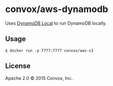 # convox/aws-dynamodb

Uses [DynamoDB Local](http://docs.aws.amazon.com/amazondynamodb/latest/developerguide/Tools.DynamoDBLocal.html) to run DynamoDB locally.

## Usage

    $ docker run -p 7777:7777 convox/aws-s3

## License

Apache 2.0 &copy; 2015 Convox, Inc.
